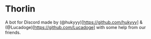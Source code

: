 # Thorlin
A bot for Discord made by (@hukyyy)[https://github.com/hukyyy] & (@Lucadoge)[https://github.com/Lucadoge] with some help from our friends.
